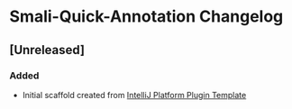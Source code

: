 <!-- Keep a Changelog guide -> https://keepachangelog.com -->

# Smali-Quick-Annotation Changelog

## [Unreleased]
### Added
- Initial scaffold created from [IntelliJ Platform Plugin Template](https://github.com/JetBrains/intellij-platform-plugin-template)
